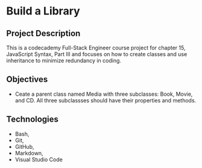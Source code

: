 # Build a Library

## Project Description
This is a codecademy Full-Stack Engineer course project for chapter 15, JavaScript Syntax, Part III and focuses on how to create classes and use inheritance to minimize redundancy in coding.

## Objectives
* Ceate a parent class named Media with three subclasses: Book, Movie, and CD. All three subclassses should have their properties and methods.

## Technologies
* Bash,
* Git,
* GitHub,
* Markdown,
* Visual Studio Code